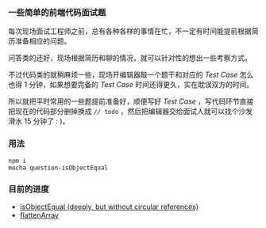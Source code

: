 ### 一些简单的前端代码面试题

每次现场面试工程师之前，总有各种各样的事情在忙，不一定有时间能提前根据简历准备相应的问题。

问答类的还好，现场根据简历和聊的情况，就可以针对性的想出一些考察方式。

不过代码类的就稍麻烦一些，现场开编辑器敲一个题干和对应的 *Test Case* 怎么也得 1 分钟，如果想要完备的 *Test Case* 时间还得更久，实在耽误双方的时间。

所以就把平时常用的一些题提前准备好，顺便写好 *Test Case* ，写代码环节直接把现在的代码部分删掉换成 ```// todo``` ，然后把编辑器交给面试人就可以找个沙发滑水 15 分钟了 : )。

### 用法

```
npm i
mocha question-isObjectEqual
```

### 目前的进度

* [isObjectEqual (deeply, but without circular references)](question-isObjectEqual.js)
* [flattenArray](question-flattenArray.js)
